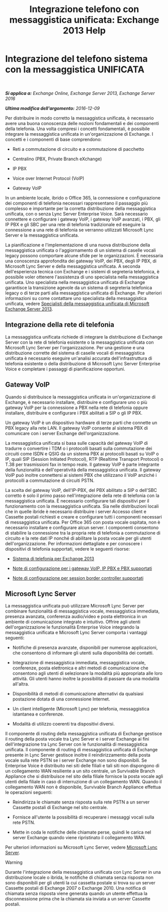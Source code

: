 ﻿---
title: 'Integrazione telefono con messaggistica unificata: Exchange 2013 Help'
TOCTitle: Integrazione del telefono sistema con la messaggistica UNIFICATA
ms:assetid: b8790117-b040-4c84-9d34-005c75088e76
ms:mtpsurl: https://technet.microsoft.com/it-it/library/JJ673558(v=EXCHG.150)
ms:contentKeyID: 50555671
ms.date: 05/22/2018
mtps_version: v=EXCHG.150
ms.translationtype: MT
---

# Integrazione del telefono sistema con la messaggistica UNIFICATA

 

_**Si applica a:** Exchange Online, Exchange Server 2013, Exchange Server 2016_

_**Ultima modifica dell'argomento:** 2016-12-09_

Per distribuire in modo corretto la messaggistica unificata, è necessario avere una buona conoscenza delle nozioni fondamentali e dei componenti della telefonia. Una volta compresi i concetti fondamentali, è possibile integrare la messaggistica unificata in un'organizzazione di Exchange. I concetti e i componenti di base comprendono:

  - Reti a commutazione di circuito e a commutazione di pacchetto

  - Centralino (PBX, Private Branch eXchange)

  - IP PBX

  - Voice over Internet Protocol (VoIP)

  - Gateway VoIP

In un ambiente locale, ibrido o Office 365, la connessione e configurazione dei componenti di telefonia necessari rappresentano il passaggio più complesso e importante per la corretta distribuzione della messaggistica unificata, con o senza Lync Server Enterprise Voice. Sarà necessario connettere e configurare i gateway VoIP, i gateway VoIP avanzati, i PBX, gli IP PBX e gli SBC per una rete di telefonia tradizionale ed eseguire la connessione a una rete di telefonia se verranno utilizzati Microsoft Lync Server e la messaggistica unificata.

La pianificazione e l'implementazione di una nuova distribuzione della messaggistica unificata o l'aggiornamento di un sistema di caselle vocali legacy possono comportare alcune sfide per le organizzazioni. È necessaria una conoscenza approfondita dei gateway VoIP, dei PBX, degli IP PBX, di Microsoft Lync Server e della messaggistica unificata. A seconda dell'esperienza tecnica con Exchange e i sistemi di segreteria telefonica, è possibile voler ottenere l'assistenza di uno specialista nella messaggistica unificata. Uno specialista nella messaggistica unificata di Exchange garantisce la transizione agevole da un sistema di segreteria telefonica legacy o di terze parti alla messaggistica unificata di Exchange. Per ulteriori informazioni su come contattare uno specialista della messaggistica unificata, vedere [Specialisti della messaggistica unificata di Microsoft Exchange Server 2013](http://go.microsoft.com/fwlink/p/?linkid=262708).

## Integrazione della rete di telefonia

La messaggistica unificata richiede di integrare la distribuzione di Exchange Server con la rete di telefonia esistente o la messaggistica unificata con Microsoft Lync Server per l'organizzazione. Per una gestione e una distribuzione corrette del sistema di caselle vocali di messaggistica unificata è necessario eseguire un'analisi accurata dell'infrastruttura di telefonia esistente o della distribuzione di Microsoft Lync Server Enterprise Voice e completare i passaggi di pianificazione opportuni.

## Gateway VoIP

Quando si distribuisce la messaggistica unificata in un'organizzazione di Exchange, è necessario installare, distribuire e configurare uno o più gateway VoIP per la connessione a PBX nella rete di telefonia oppure installare, distribuire e configurare i PBX abilitati a SIP o gli IP PBX.

Un gateway VoIP è un dispositivo hardware di terze parti che connette un PBX legacy alla rete LAN. Il gateway VoIP consente al sistema PBX di comunicare con i server Exchange dell'organizzazione.

La messaggistica unificata si basa sulle capacità del gateway VoIP di tradurre o convertire i TDM o i protocolli basati sulla commutazione dei circuiti come ISDN e QSIG da un sistema PBX ai protocolli basati su VoIP o IP, quali SIP (Session Initiated Protocol), RTP (Realtime Transport Protocol) o T.38 per trasmissioni fax in tempo reale. Il gateway VoIP è parte integrante della funzionalità e dell'operatività della messaggistica unificata. Il gateway VoIP può inoltre connettersi ai sistemi PBX che utilizzano il VoIP anziché i protocolli a commutazione di circuiti PSTN.

La scelta del gateway VoIP, dell'IP-PBX, del PBX abilitato a SIP o dell'SBC corretto è solo il primo passo nell'integrazione della rete di telefonia con la messaggistica unificata. È necessario configurare tali dispositivi per il funzionamento con la messaggistica unificata. Sia nelle distribuzioni locali che in quelle ibride è necessario distribuire i server Accesso client e Cassette postali richiesti e creare e configurare tutti i componenti necessari di messaggistica unificata. Per Office 365 con posta vocale ospitata, non è necessario installare e configurare alcun server. I componenti consentono di stabilire la connessione tra la propria rete di telefonia a commutazione di circuito e la rete dati IP nonché di abilitare la posta vocale per gli utenti dell'organizzazione. Per informazioni dettagliate e per conoscere i dispositivi di telefonia supportati, vedere le seguenti risorse:

  - [Sistema di telefonia per Exchange 2013](telephony-advisor-for-exchange-2013-exchange-2013-help.md)

  - [Note di configurazione per i gateway VoIP, IP PBX e PBX supportati](configuration-notes-for-supported-voip-gateways-ip-pbxs-and-pbxs-exchange-2013-help.md)

  - [Note di configurazione per session border controller supportati](configuration-notes-for-supported-session-border-controllers-exchange-2013-help.md)

## Microsoft Lync Server

La messaggistica unificata può utilizzare Microsoft Lync Server per combinare funzionalità di messaggistica vocale, messaggistica immediata, presenza avanzata, conferenza audio/video e posta elettronica in un ambiente di comunicazione integrato e intuitivo. Offrire agli utenti dell'organizzazione le funzionalità Enterprise Voice integrando la messaggistica unificata e Microsoft Lync Server comporta i vantaggi seguenti:

  - Notifiche di presenza avanzate, disponibili per numerose applicazioni, che consentono di informare gli utenti sulla disponibilità dei contatti.

  - Integrazione di messaggistica immediata, messaggistica vocale, conferenze, posta elettronica e altri metodi di comunicazione che consentono agli utenti di selezionare la modalità più appropriata alle loro attività. Gli utenti hanno inoltre la possibilità di passare da una modalità all'altra.

  - Disponibilità di metodi di comunicazione alternativi da qualsiasi postazione dotata di una connessione Internet.

  - Un client intelligente (Microsoft Lync) per telefonia, messaggistica istantanea e conferenze.

  - Modalità di utilizzo coerenti tra dispositivi diversi.

Il componente di routing della messaggistica unificata di Exchange gestisce il routing della posta vocale tra Lync Server e i server Exchange ai fini dell'integrazione tra Lync Server con le funzionalità di messaggistica unificata. Il componente di routing di messaggistica unificata di Exchange presente in Lync Server gestisce inoltre il reindirizzamento della posta vocale sulla rete PSTN se i server Exchange non sono disponibili. Se Enterprise Voice è distribuito nei siti delle filiali e tali siti non dispongono di un collegamento WAN resiliente a un sito centrale, un Survivable Branch Appliance che si distribuisce nel sito della filiale fornisce la posta vocale agli utenti della filiale in caso di interruzione di un collegamento WAN. Quando il collegamento WAN non è disponibile, Survivable Branch Appliance effettua le operazioni seguenti:

  - Reindirizza le chiamate senza risposta sulla rete PSTN a un server Cassette postali di Exchange nel sito centrale.

  - Fornisce all'utente la possibilità di recuperare i messaggi vocali sulla rete PSTN.

  - Mette in coda le notifiche delle chiamate perse, quindi le carica nel server Exchange quando viene ripristinato il collegamento WAN.

Per ulteriori informazioni su Microsoft Lync Server, vedere [Microsoft Lync Server](https://go.microsoft.com/fwlink/p/?linkid=265752).


> [!WARNING]
> Durante l'integrazione della messaggistica unificata con Lync Server in una distribuzione locale o ibrida, le notifiche di chiamata senza risposta non sono disponibili per gli utenti la cui cassetta postale si trova su un server Cassette postali di Exchange 2007 o Exchange 2010. Una notifica di chiamata senza risposta viene generata quando un utente effettua la disconnessione prima che la chiamata sia inviata a un server Cassette postali.



